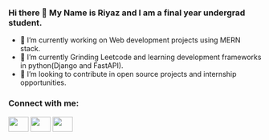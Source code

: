 ### Hi there 👋 My Name is Riyaz and I am a final year undergrad student.


- 🔭 I’m currently working on Web development projects using MERN stack.
- 🌱 I’m currently Grinding Leetcode and learning development frameworks in python(Django and FastAPI).
- 🤔 I’m looking to contribute in open source projects and internship opportunities.

<h3 align="left">Connect with me:</h3>
<p align="left">
<a href="https://twitter.com/RiyazSh26090787" target="blank"><img align="center" src="https://cdn.jsdelivr.net/npm/simple-icons@3.0.1/icons/twitter.svg" alt="" height="30" width="40" /></a>
<a href="https://www.linkedin.com/in/riyaz-shaikh-0604bb227/" target="blank"><img align="center" src="https://cdn.jsdelivr.net/npm/simple-icons@3.0.1/icons/linkedin.svg" alt="" height="30" width="40" /></a>
<a href="https://leetcode.com/riyu2022/" target="blank"><img align="center" src="https://upload.wikimedia.org/wikipedia/commons/a/ab/LeetCode_logo_white_no_text.svg" alt="" height="30" width="40" /></a>




<!--
**riyaz2022/riyaz2022** is a ✨ _special_ ✨ repository because its `README.md` (this file) appears on your GitHub profile.

Here are some ideas to get you started:

- 🔭 I’m currently working on Web development projects using MERN stack
- 🌱 I’m currently learning Django and FastAPI FrameWorks to enhance my skills 
- 👯 I’m looking to collaborate on ...
- 🤔 I’m looking for help with ...
- 💬 Ask me about ...
- 📫 How to reach me: ...
- 😄 Pronouns: ...
- ⚡ Fun fact: ...
-->
